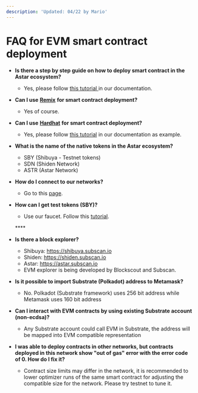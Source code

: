 ```yaml
---
description: 'Updated: 04/22 by Mario'
---
```


# FAQ for EVM smart contract deployment

* **Is there a step by step guide on how to deploy smart contract in the Astar ecosystem?**

  * Yes, please follow [this tutorial ](../../../tutorial/develop-and-deploy-your-first-smart-contract-on-aster-shiden-evm/)in our documentation.

* **Can I use** [**Remix**](http://remix.ethereum.org/#optimize=false&runs=200&evmVersion=null&version=soljson-v0.8.1+commit.df193b15.js) **for smart contract deployment?**

  * Yes of course.

* **Can I use** [**Hardhat**](https://hardhat.org/) **for smart contract deployment?**

  * Yes, please follow [this tutorial](../../../integration/using-hardhat.md) in our documentation as example.

* **What is the name of the native tokens in the Astar ecosystem?**

  * SBY \(Shibuya - Testnet tokens\)
  * SDN \(Shiden Network\)
  * ASTR \(Astar Network\)

* **How do I connect to our networks?**

  * Go to this [page](../../../integration/network-details.md).

* **How can I get test tokens \(SBY\)?**

  * Use our faucet. Follow this [tutorial](../../testnet-faucet.md).

  \*\*\*\*

* **Is there a block explorer?**
  * Shibuya: https://shibuya.subscan.io
  * Shiden: https://shiden.subscan.io
  * Astar: https://astar.subscan.io
  * EVM explorer is being developed by Blockscout and Subscan.
* **Is it possible to import Substrate \(Polkadot\) address to Metamask?**

  * No. Polkadot \(Substrate framework\) uses 256 bit address while Metamask uses 160 bit address

* **Can I interact with EVM contracts by using existing Substrate account \(non-ecdsa\)?**

  * Any Substrate account could call EVM in Substrate, the address will be mapped into EVM compatible representation

* **I was able to deploy contracts in other networks, but contracts deployed in this network show "out of gas" error with the error code of 0. How do I fix it?**
  * Contract size limits may differ in the network, it is recommended to lower optimizer runs of the same smart contract for adjusting the compatible size for the network. Please try testnet to tune it.

